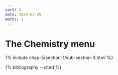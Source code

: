 ```yaml
---
sort: 3
date: 2024-02-29
maths: 1
---
```


# The Chemistry menu

{% include chap-5/section-1/sub-section-3.html %}

{% bibliography --cited %}

